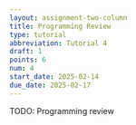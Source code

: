```yaml
---
layout: assignment-two-column
title: Programming Review
type: tutorial
abbreviation: Tutorial 4
draft: 1
points: 6
num: 4
start_date: 2025-02-14
due_date: 2025-02-17
---
```


TODO: Programming review